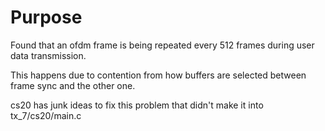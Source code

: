 # Purpose

Found that an ofdm frame is being repeated every 512 frames during user data transmission.

This happens due to contention from how buffers are selected between frame sync and the other one.

cs20 has junk ideas to fix this problem that didn't make it into tx_7/cs20/main.c